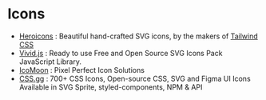 # Icons

- [Heroicons](https://heroicons.com/) : Beautiful hand-crafted SVG icons, by the makers of [Tailwind CSS](https://tailwindcss.com)
- [Vivid.js](https://webkul.github.io/vivid/) : Ready to use Free and Open Source SVG Icons Pack JavaScript Library.
- [IcoMoon](https://icomoon.io/) : Pixel Perfect Icon Solutions
- [CSS.gg](https://css.gg/) : 700+ CSS Icons, Open-source CSS, SVG and Figma UI Icons  
Available in SVG Sprite, styled-components, NPM & API
